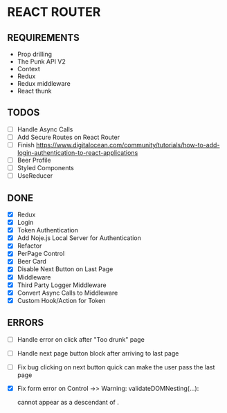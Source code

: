 # REACT ROUTER

## REQUIREMENTS
- Prop drilling
- The Punk API V2
- Context
- Redux
- Redux middleware
- React thunk

## TODOS

- [ ] Handle Async Calls
- [ ] Add Secure Routes on React Router
- [ ] Finish https://www.digitalocean.com/community/tutorials/how-to-add-login-authentication-to-react-applications
- [ ] Beer Profile
- [ ] Styled Components
- [ ] UseReducer

## DONE 

- [x] Redux 
- [x] Login
- [x] Token Authentication
- [x] Add Noje.js Local Server for Authentication
- [x] Refactor 
- [x] PerPage Control 
- [x] Beer Card
- [x] Disable Next Button on Last Page
- [x] Middleware
- [x] Third Party Logger Middleware
- [x] Convert Async Calls to Middleware
- [x] Custom Hook/Action for Token

## ERRORS
- [ ] Handle error on click after "Too drunk" page
- [ ] Handle next page button block after arriving to last page
- [ ] Fix bug clicking on next button quick can make the user pass
      the last page

- [x] Fix form error on Control ->> Warning: validateDOMNesting(...): <form> cannot appear as a descendant of <form>.
